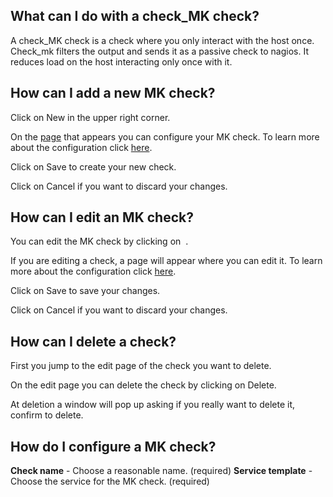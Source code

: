 [//]: # (Links)
[page]: /mk_module/mkchecks (MK checks listing)
[configure]: #configure (Configure your MK check)
[adding]: /mk_module/mkchecks/add (add a new MK check)

[//]: # (Pictures)

[//]: # (Content)

## What can I do with a check_MK check?

A check_MK check is a check where you only interact with the host once.
Check_mk filters the output and sends it as a passive check to nagios.
It reduces load on the host interacting only once with it.

## How can I add a new MK check?

Click on
<a class="btn btn-xs btn-success"><i class="fa fa-plus"></i> New</a>
in the upper right corner.

On the [page][adding] that appears you can configure your MK check.
To learn more about the configuration click [here][configure].

Click on <a class="btn btn-xs btn-primary">Save</a> to create your new check.

Click on <a class="btn btn-xs btn-default">Cancel</a> if you want to discard your changes.

## How can I edit an MK check?

You can edit the MK check by clicking on
<a class="btn btn-default btn-xs">&nbsp;<i class="fa fa-cog fa-lg txt-color-teal"></i></a>.

If you are editing a check, a page will appear where you can edit it.
To learn more about the configuration click [here][configure].

Click on <a class="btn btn-xs btn-primary">Save</a> to save your changes.

Click on <a class="btn btn-xs btn-default">Cancel</a> if you want to discard your changes.

## How can I delete a check?

First you jump to the edit page of the check you want to delete.

On the edit page you can delete the check by clicking on
<a class="btn btn-danger btn-xs"><i class="fa fa-trash-o"></i> Delete</a>.

At deletion a window will pop up asking if you really want to delete it,
confirm to delete.

## How do I configure a MK check? <span id="configure"></span>

**Check name** - Choose a reasonable name. (required)
**Service template** - Choose the service for the MK check. (required)

